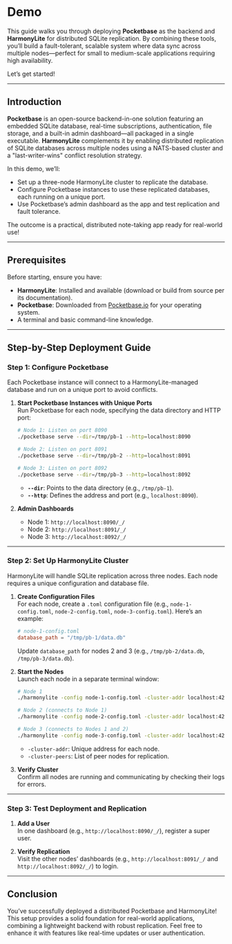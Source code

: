 # Demo

This guide walks you through deploying **Pocketbase** as the backend and **HarmonyLite** for distributed SQLite replication. By combining these tools, you’ll build a fault-tolerant, scalable system where data sync across multiple nodes—perfect for small to medium-scale applications requiring high availability.

Let’s get started!

---

## Introduction

**Pocketbase** is an open-source backend-in-one solution featuring an embedded SQLite database, real-time subscriptions, authentication, file storage, and a built-in admin dashboard—all packaged in a single executable. **HarmonyLite** complements it by enabling distributed replication of SQLite databases across multiple nodes using a NATS-based cluster and a "last-writer-wins" conflict resolution strategy.

In this demo, we’ll:
- Set up a three-node HarmonyLite cluster to replicate the database.
- Configure Pocketbase instances to use these replicated databases, each running on a unique port.
- Use Pocketbase’s admin dashboard as the app and test replication and fault tolerance.

The outcome is a practical, distributed note-taking app ready for real-world use!

---

## Prerequisites

Before starting, ensure you have:
- **HarmonyLite**: Installed and available (download or build from source per its documentation).
- **Pocketbase**: Downloaded from [Pocketbase.io](https://pocketbase.io/docs/) for your operating system.
- A terminal and basic command-line knowledge.

---

## Step-by-Step Deployment Guide

### Step 1: Configure Pocketbase

Each Pocketbase instance will connect to a HarmonyLite-managed database and run on a unique port to avoid conflicts.

1. **Start Pocketbase Instances with Unique Ports**  
   Run Pocketbase for each node, specifying the data directory and HTTP port:
   ```bash
   # Node 1: Listen on port 8090
   ./pocketbase serve --dir=/tmp/pb-1 --http=localhost:8090

   # Node 2: Listen on port 8091
   ./pocketbase serve --dir=/tmp/pb-2 --http=localhost:8091

   # Node 3: Listen on port 8092
   ./pocketbase serve --dir=/tmp/pb-3 --http=localhost:8092
   ```
   - **`--dir`**: Points to the data directory (e.g., `/tmp/pb-1`).
   - **`--http`**: Defines the address and port (e.g., `localhost:8090`).

2. **Admin Dashboards**  
   - Node 1: `http://localhost:8090/_/`
   - Node 2: `http://localhost:8091/_/`
   - Node 3: `http://localhost:8092/_/`
---

### Step 2: Set Up HarmonyLite Cluster

HarmonyLite will handle SQLite replication across three nodes. Each node requires a unique configuration and database file.

1. **Create Configuration Files**  
   For each node, create a `.toml` configuration file (e.g., `node-1-config.toml`, `node-2-config.toml`, `node-3-config.toml`). Here’s an example:
   ```toml
   # node-1-config.toml
   database_path = "/tmp/pb-1/data.db"
   ```
   Update `database_path` for nodes 2 and 3 (e.g., `/tmp/pb-2/data.db`, `/tmp/pb-3/data.db`).

2. **Start the Nodes**  
   Launch each node in a separate terminal window:
   ```bash
   # Node 1
   ./harmonylite -config node-1-config.toml -cluster-addr localhost:4221 -cluster-peers 'nats://localhost:4222/' &

   # Node 2 (connects to Node 1)
   ./harmonylite -config node-2-config.toml -cluster-addr localhost:4222 -cluster-peers 'nats://localhost:4221/' &

   # Node 3 (connects to Nodes 1 and 2)
   ./harmonylite -config node-3-config.toml -cluster-addr localhost:4223 -cluster-peers 'nats://localhost:4221/,nats://localhost:4222/' &
   ```
   - `-cluster-addr`: Unique address for each node.
   - `-cluster-peers`: List of peer nodes for replication.

3. **Verify Cluster**  
   Confirm all nodes are running and communicating by checking their logs for errors.

---

### Step 3: Test Deployment and Replication

1. **Add a User**  
   In one dashboard (e.g., `http://localhost:8090/_/`), register a super user.

2. **Verify Replication**  
   Visit the other nodes’ dashboards (e.g., `http://localhost:8091/_/` and `http://localhost:8092/_/`) to login.

---

## Conclusion

You’ve successfully deployed a distributed Pocketbase and HarmonyLite! This setup provides a solid foundation for real-world applications, combining a lightweight backend with robust replication. Feel free to enhance it with features like real-time updates or user authentication.
